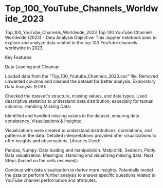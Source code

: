 # Top_100_YouTube_Channels_Worldwide_2023
Top_100_YouTube_Channels_Worldwide_2023
Top 100 YouTube Channels Worldwide (2023) - Data Analysis
Objective:
This Jupyter notebook aims to explore and analyze data related to the top 100 YouTube channels worldwide in 2023.

Key Features:

Data Loading and Cleanup:

Loaded data from the "Top_100_Youtube_Channels_2023.csv" file.
Removed unwanted columns and cleaned the dataset for better analysis.
Exploratory Data Analysis (EDA):

Checked the dataset's structure, missing values, and data types.
Used descriptive statistics to understand data distribution, especially for textual columns.
Handling Missing Data:

Identified and handled missing values in the dataset, ensuring data consistency.
Visualizations & Insights:

Visualizations were created to understand distributions, correlations, and patterns in the data.
Detailed interpretations provided after visualizations to offer insights and observations.
Libraries Used:

Pandas, Numpy: Data loading and manipulation.
Matplotlib, Seaborn, Plotly: Data visualization.
Missingno: Handling and visualizing missing data.
Next Steps (based on the cells reviewed):

Continue with data visualization to derive more insights.
Potentially model the data or perform further analysis to answer specific questions related to YouTube channel performance and attributes.
